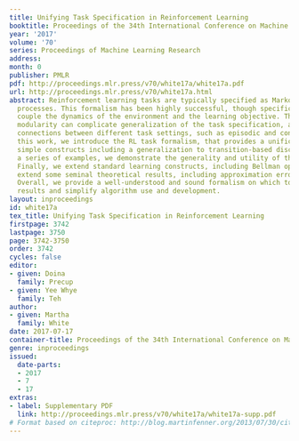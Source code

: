 ```yaml
---
title: Unifying Task Specification in Reinforcement Learning
booktitle: Proceedings of the 34th International Conference on Machine Learning
year: '2017'
volume: '70'
series: Proceedings of Machine Learning Research
address: 
month: 0
publisher: PMLR
pdf: http://proceedings.mlr.press/v70/white17a/white17a.pdf
url: http://proceedings.mlr.press/v70/white17a.html
abstract: Reinforcement learning tasks are typically specified as Markov decision
  processes. This formalism has been highly successful, though specifications often
  couple the dynamics of the environment and the learning objective. This lack of
  modularity can complicate generalization of the task specification, as well as obfuscate
  connections between different task settings, such as episodic and continuing. In
  this work, we introduce the RL task formalism, that provides a unification through
  simple constructs including a generalization to transition-based discounting. Through
  a series of examples, we demonstrate the generality and utility of this formalism.
  Finally, we extend standard learning constructs, including Bellman operators, and
  extend some seminal theoretical results, including approximation errors bounds.
  Overall, we provide a well-understood and sound formalism on which to build theoretical
  results and simplify algorithm use and development.
layout: inproceedings
id: white17a
tex_title: Unifying Task Specification in Reinforcement Learning
firstpage: 3742
lastpage: 3750
page: 3742-3750
order: 3742
cycles: false
editor:
- given: Doina
  family: Precup
- given: Yee Whye
  family: Teh
author:
- given: Martha
  family: White
date: 2017-07-17
container-title: Proceedings of the 34th International Conference on Machine Learning
genre: inproceedings
issued:
  date-parts:
  - 2017
  - 7
  - 17
extras:
- label: Supplementary PDF
  link: http://proceedings.mlr.press/v70/white17a/white17a-supp.pdf
# Format based on citeproc: http://blog.martinfenner.org/2013/07/30/citeproc-yaml-for-bibliographies/
---
```

